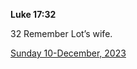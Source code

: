 **Luke 17:32**

32 Remember Lot’s wife.

[Sunday 10-December, 2023](https://getbible.net/kjv/Luke/17/32)
